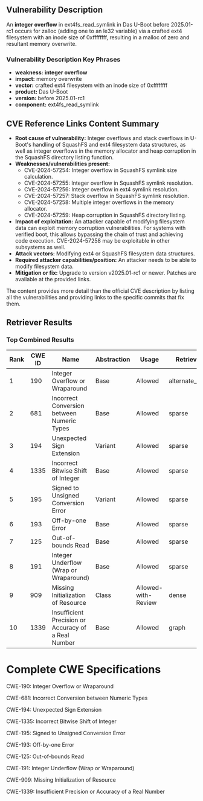 ## Vulnerability Description
An **integer overflow** in ext4fs_read_symlink in Das U-Boot before 2025.01-rc1 occurs for zalloc (adding one to an le32 variable) via a crafted ext4 filesystem with an inode size of 0xffffffff, resulting in a malloc of zero and resultant memory overwrite.

### Vulnerability Description Key Phrases
- **weakness:** **integer overflow**
- **impact:** memory overwrite
- **vector:** crafted ext4 filesystem with an inode size of 0xffffffff
- **product:** Das U-Boot
- **version:** before 2025.01-rc1
- **component:** ext4fs_read_symlink

## CVE Reference Links Content Summary
- **Root cause of vulnerability:** Integer overflows and stack overflows in U-Boot's handling of SquashFS and ext4 filesystem data structures, as well as integer overflows in the memory allocator and heap corruption in the SquashFS directory listing function.
- **Weaknesses/vulnerabilities present:**
    - CVE-2024-57254: Integer overflow in SquashFS symlink size calculation.
    - CVE-2024-57255: Integer overflow in SquashFS symlink resolution.
    - CVE-2024-57256: Integer overflow in ext4 symlink resolution.
    - CVE-2024-57257: Stack overflow in SquashFS symlink resolution.
    - CVE-2024-57258: Multiple integer overflows in the memory allocator.
    - CVE-2024-57259: Heap corruption in SquashFS directory listing.
- **Impact of exploitation:** An attacker capable of modifying filesystem data can exploit memory corruption vulnerabilities. For systems with verified boot, this allows bypassing the chain of trust and achieving code execution. CVE-2024-57258 may be exploitable in other subsystems as well.
- **Attack vectors:** Modifying ext4 or SquashFS filesystem data structures.
- **Required attacker capabilities/position:** An attacker needs to be able to modify filesystem data.
- **Mitigation or fix:** Upgrade to version v2025.01-rc1 or newer. Patches are available at the provided links.

The content provides more detail than the official CVE description by listing all the vulnerabilities and providing links to the specific commits that fix them.

## Retriever Results

### Top Combined Results

| Rank | CWE ID | Name | Abstraction | Usage  | Retrievers | Individual Scores |
|------|--------|------|-------------|-------|------------|-------------------|
| 1 | 190 | Integer Overflow or Wraparound | Base | Allowed | alternate_terms | 0.800 |
| 2 | 681 | Incorrect Conversion between Numeric Types | Base | Allowed | sparse | 0.242 |
| 3 | 194 | Unexpected Sign Extension | Variant | Allowed | sparse | 0.235 |
| 4 | 1335 | Incorrect Bitwise Shift of Integer | Base | Allowed | sparse | 0.234 |
| 5 | 195 | Signed to Unsigned Conversion Error | Variant | Allowed | sparse | 0.233 |
| 6 | 193 | Off-by-one Error | Base | Allowed | sparse | 0.231 |
| 7 | 125 | Out-of-bounds Read | Base | Allowed | sparse | 0.230 |
| 8 | 191 | Integer Underflow (Wrap or Wraparound) | Base | Allowed | sparse | 0.229 |
| 9 | 909 | Missing Initialization of Resource | Class | Allowed-with-Review | dense | 0.593 |
| 10 | 1339 | Insufficient Precision or Accuracy of a Real Number | Base | Allowed | graph | 0.002 |



# Complete CWE Specifications

CWE-190: Integer Overflow or Wraparound

CWE-681: Incorrect Conversion between Numeric Types

CWE-194: Unexpected Sign Extension

CWE-1335: Incorrect Bitwise Shift of Integer

CWE-195: Signed to Unsigned Conversion Error

CWE-193: Off-by-one Error

CWE-125: Out-of-bounds Read

CWE-191: Integer Underflow (Wrap or Wraparound)

CWE-909: Missing Initialization of Resource

CWE-1339: Insufficient Precision or Accuracy of a Real Number